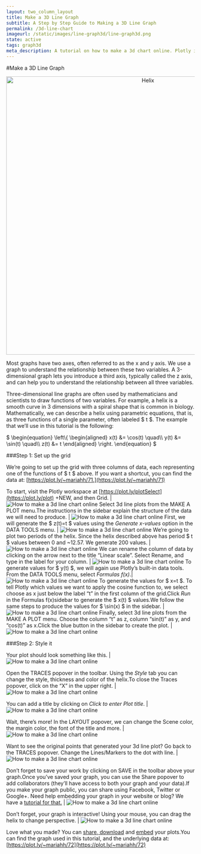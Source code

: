 ```yaml
---
layout: two_column_layout
title: Make a 3D Line Graph
subtitle: A Step by Step Guide to Making a 3D Line Graph
permalink: /3d-line-chart
imageurl: /static/images/line-graph3d/line-graph3d.png
state: active
tags: graph3d
meta_description: A tutorial on how to make a 3d chart online. Plotly is the easiest and fastest way to make and share graphs online.
---
```


#Make a 3D Line Graph

<div>
    <a href="https://plot.ly/~mariahh/72/" target="_blank" title="Helix" style="display: block; text-align: center;"><img src="https://plot.ly/~mariahh/72.png" alt="Helix" style="max-width: 100%;width: 742px;"  width="742" onerror="this.onerror=null;this.src='https://plot.ly/404.png';" /></a>
    <script data-plotly="mariahh:72" src="https://plot.ly/embed.js" async></script>
</div>

Most graphs have two axes, often referred to as the x and y axis. We use a graph to understand the relationship between these two variables. A 3-dimensional graph lets you introduce a third axis, typically called the z axis, and can help you to understand the relationship between all three variables.

Three-dimensional line graphs are often used by mathematicians and scientists to draw functions of two variables. For example, a helix is a smooth curve in 3 dimensions with a spiral shape that is common in biology. Mathematically, we can describe a helix using parametric equations, that is, as three functions of a single parameter, often labeled $ t $. The example that we’ll use in this tutorial is the following:

<p>$ \begin{equation} \left\{ \begin{aligned} x(t) &amp;= \cos(t) \quad\\ y(t) &amp;= \sin(t) \quad\\ z(t) &amp;= t \end{aligned} \right. \end{equation} $</p>

###Step 1: Set up the grid

We’re going to set up the grid with three columns of data, each representing one of the functions of $ t $ above. If you want a shortcut, you can find the data at: [https://plot.ly/~mariahh/71.](https://plot.ly/~mariahh/71)

To start, visit the Plotly workspace at [https://plot.ly/plotSelect](https://plot.ly/plot) +NEW, and then Grid. | ![How to make a 3d line chart online](/static/images/line-graph3d/image10.png)
Select 3d line plots from the MAKE A PLOT menu.The instructions in the sidebar explain the structure of the data we will need to produce. | ![How to make a 3d line chart online](/static/images/line-graph3d/image05.png)
First, we will generate the $ z(t)=t $ values using the *Generate x-values* option in the DATA TOOLS menu. | ![How to make a 3d line chart online](/static/images/line-graph3d/image04.png)
We’re going to plot two periods of the helix. Since the helix described above has period $ t $ values between 0 and ~12.57. We generate 200 values. | ![How to make a 3d line chart online](/static/images/line-graph3d/image09.png)
We can rename the column of data by clicking on the arrow next to the title “Linear scale”. Select Rename, and type in the label for your column. | ![How to make a 3d line chart online](/static/images/line-graph3d/image02.png)
To generate values for $ y(t) $, we will again use Plotly’s built-in data tools. From the DATA TOOLS menu, select *Formulas f(x)*.| ![How to make a 3d line chart online](/static/images/line-graph3d/image01.png)
To generate the values for $ x=t $. To tell Plotly which values we want to apply the cosine function to, we select choose as x just below the label “t” in the first column of the grid.Click *Run* in the Formulas f(x)sidebar to generate the $ x(t) $ values.We follow the same steps to produce the values for $ \sin(x) $ in the sidebar. | ![How to make a 3d line chart online](/static/images/line-graph3d/image01.png)
Finally, select 3d line plots from the MAKE A PLOT menu. Choose the column “t” as z, column “sin(t)” as y, and “cos(t)” as x.Click the blue button in the sidebar to create the plot. | ![How to make a 3d line chart online](/static/images/line-graph3d/image07.png)

###Step 2: Style it

Your plot should look something like this. | ![How to make a 3d line chart online](/static/images/line-graph3d/image08.png)

Open the TRACES popover in the toolbar. Using the *Style* tab you can change the style, thickness and color of the helix.To close the Traces popover, click on the “X” in the upper right. | ![How to make a 3d line chart online](/static/images/line-graph3d/image00.png)

You can add a title by clicking on *Click to enter Plot title*. | ![How to make a 3d line chart online](/static/images/line-graph3d/image03.png)

Wait, there’s more! In the LAYOUT popover, we can change the Scene color, the margin color, the font of the title and more. | ![How to make a 3d line chart online](/static/images/line-graph3d/image12.png)

Want to see the original points that generated your 3d line plot? Go back to the TRACES popover. Change the Lines/Markers to the dot with line. | ![How to make a 3d line chart online](/static/images/line-graph3d/image11.png)

Don’t forget to save your work by clicking on SAVE in the toolbar above your graph.Once you’ve saved your graph, you can use the Share popover to add collaborators (they’ll have access to both your graph and your data).If you make your graph public, you can share using Facebook, Twitter or Google+. Need help embedding your graph in your website or blog? We have a [tutorial for that.](https://plot.ly/how-to-embed-plotly-graphs-in-websites/) | ![How to make a 3d line chart online](/static/images/line-graph3d/image06.png)

Don’t forget, your graph is interactive! Using your mouse, you can drag the helix to change perspective. | ![How to make a 3d line chart online](/static/images/line-graph3d/image13.png)

Love what you made? You can [share, download](https://plot.ly/share-print/) and [embed](https://plot.ly/embed/) your plots.You can find the graph used in this tutorial, and the underlying data at: [https://plot.ly/~mariahh/72](https://plot.ly/~mariahh/72)



